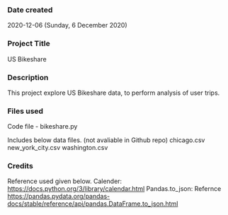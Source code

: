 ### Date created
2020-12-06 (Sunday, 6 December 2020)

### Project Title
US Bikeshare

### Description
This project explore US Bikeshare data, to perform analysis of user trips.

### Files used
Code file - bikeshare.py

Includes below data files. (not avaliable in Github repo)
chicago.csv
new_york_city.csv
washington.csv

### Credits
Reference used given below.
Calender: https://docs.python.org/3/library/calendar.html
Pandas.to_json: Refernce https://pandas.pydata.org/pandas-docs/stable/reference/api/pandas.DataFrame.to_json.html